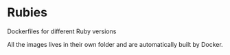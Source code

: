Rubies
======

Dockerfiles for different Ruby versions

All the images lives in their own folder and are automatically built by Docker.

